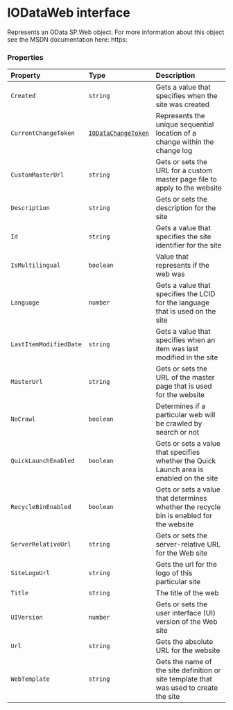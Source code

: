 # IODataWeb interface





Represents an OData SP.Web object. For more information about this object 
see the MSDN documentation here: 
https:




### Properties

| Property	   | Type	| Description|
|:-------------|:-------|:-----------|
|`Created`      | `string` | Gets a value that specifies when the site was created |
|`CurrentChangeToken`      | [`IODataChangeToken`](IODataChangeToken.md) | Represents the unique sequential location of a change within the change log |
|`CustomMasterUrl`      | `string` | Gets or sets the URL for a custom master page file to apply to the website |
|`Description`      | `string` | Gets or sets the description for the site |
|`Id`      | `string` | Gets a value that specifies the site identifier for the site |
|`IsMultilingual`      | `boolean` | Value that represents if the web was |
|`Language`      | `number` | Gets a value that specifies the LCID for the language that is used on the site |
|`LastItemModifiedDate`      | `string` | Gets a value that specifies when an item was last modified in the site |
|`MasterUrl`      | `string` | Gets or sets the URL of the master page that is used for the website |
|`NoCrawl`      | `boolean` | Determines if a particular web will be crawled by search or not |
|`QuickLaunchEnabled`      | `boolean` | Gets or sets a value that specifies whether the Quick Launch area is enabled on the site |
|`RecycleBinEnabled`      | `boolean` | Gets or sets a value that determines whether the recycle bin is enabled for the website |
|`ServerRelativeUrl`      | `string` | Gets or sets the server-relative URL for the Web site |
|`SiteLogoUrl`      | `string` | Gets the url for the logo of this particular site |
|`Title`      | `string` | The title of the web |
|`UIVersion`      | `number` | Gets or sets the user interface (UI) version of the Web site |
|`Url`      | `string` | Gets the absolute URL for the website |
|`WebTemplate`      | `string` | Gets the name of the site definition or site template that was used to create the site |




